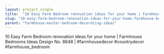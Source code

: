 ```yaml
---
layout: project_single
title:  "10 Easy Farm Bedroom renovation ideas for your home | Farmhouse Bedrooms Ideas Design No. 8648 | #farmhousedecor #countrydecor #farmhouse_bedroom"
slug: "10-easy-farm-bedroom-renovation-ideas-for-your-home-farmhouse-bedrooms-ideas-design-no-8648-farmhousedecor-countrydecor"
parent: "farmhouse-master-bedroom-decorating-ideas"
---
```

10 Easy Farm Bedroom renovation ideas for your home | Farmhouse Bedrooms Ideas Design No. 8648 | #farmhousedecor #countrydecor #farmhouse_bedroom